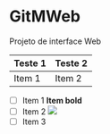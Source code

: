 # GitMWeb

Projeto de interface Web

| Teste 1 | Teste 2     |
| :------------- | :------------- |
| Item 1       | Item 2       |

- [ ] Item 1 **Item bold**
- [ ] Item 2 ![ ]("https://http2.mlstatic.com/resources/deals/exhibitors_resources/mlb-home-desktop-slider-picture-f8b9482f-19f0-447a-9158-895babbda17a.png")
- [ ] Item 3
